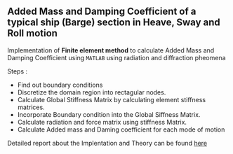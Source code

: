 ## Added Mass and Damping Coefficient of a typical ship (Barge) section in Heave, Sway and Roll motion
Implementation of **Finite element method** to calculate Added Mass and Damping Coefficient using `MATLAB` using radiation and diffraction pheomena

Steps :
- Find out boundary conditions
- Discretize the domain region into rectagular nodes.
- Calculate Global Stiffness Matrix by calculating element stiffness matrices.
- Incorporate Boundary condition into the Global Siffness Matrix.
- Calculate radiation and force matrix using stiffness Matrix.
- Calculate Added mass and Daming coefficient for each mode of motion

Detailed report about the Implentation and Theory can be found [here](https://github.com/VISHARAD17/Hydrodynamic_parameters_FEM/blob/main/FEM_report.pdf)
